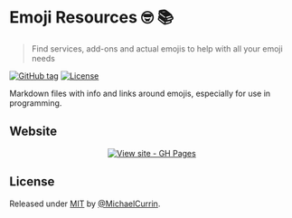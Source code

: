 # Emoji Resources 🤓 📚
> Find services, add-ons and actual emojis to help with all your emoji needs

[![GitHub tag](https://img.shields.io/github/tag/MichaelCurrin/emoji-resources?include_prereleases=&sort=semver)](https://github.com/MichaelCurrin/emoji-resources/releases/)
[![License](https://img.shields.io/badge/License-MIT-blue)](#license)


Markdown files with info and links around emojis, especially for use in programming.

## Website

<div align="center">

[![View site - GH Pages](https://img.shields.io/badge/View_site-GH_Pages-2ea44f?style=for-the-badge)](https://michaelcurrin.github.io/emoji-resources/)

</div>



## License

Released under [MIT](/LICENSE) by [@MichaelCurrin](https://github.com/MichaelCurrin).
